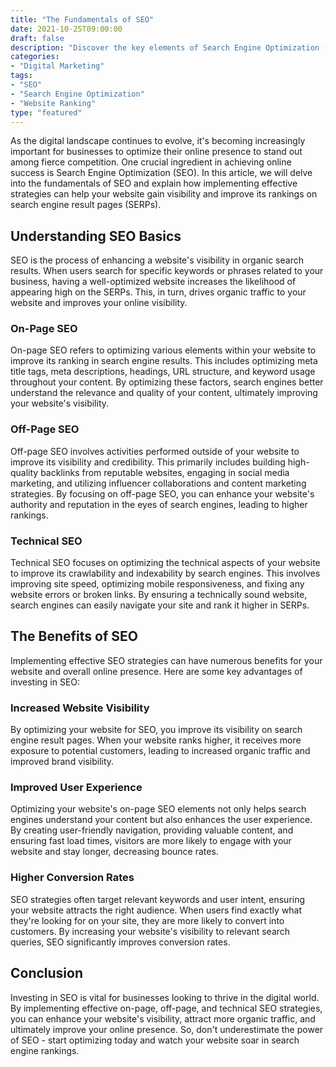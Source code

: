 ```yaml
---
title: "The Fundamentals of SEO"
date: 2021-10-25T09:00:00
draft: false
description: "Discover the key elements of Search Engine Optimization (SEO) and how they can improve your website's visibility and rankings on search engine result pages."
categories:
- "Digital Marketing"
tags:
- "SEO"
- "Search Engine Optimization"
- "Website Ranking"
type: "featured"
---
```


As the digital landscape continues to evolve, it's becoming increasingly important for businesses to optimize their online presence to stand out among fierce competition. One crucial ingredient in achieving online success is Search Engine Optimization (SEO). In this article, we will delve into the fundamentals of SEO and explain how implementing effective strategies can help your website gain visibility and improve its rankings on search engine result pages (SERPs).

## Understanding SEO Basics

SEO is the process of enhancing a website's visibility in organic search results. When users search for specific keywords or phrases related to your business, having a well-optimized website increases the likelihood of appearing high on the SERPs. This, in turn, drives organic traffic to your website and improves your online visibility.

### On-Page SEO

On-page SEO refers to optimizing various elements within your website to improve its ranking in search engine results. This includes optimizing meta title tags, meta descriptions, headings, URL structure, and keyword usage throughout your content. By optimizing these factors, search engines better understand the relevance and quality of your content, ultimately improving your website's visibility.

### Off-Page SEO

Off-page SEO involves activities performed outside of your website to improve its visibility and credibility. This primarily includes building high-quality backlinks from reputable websites, engaging in social media marketing, and utilizing influencer collaborations and content marketing strategies. By focusing on off-page SEO, you can enhance your website's authority and reputation in the eyes of search engines, leading to higher rankings.

### Technical SEO

Technical SEO focuses on optimizing the technical aspects of your website to improve its crawlability and indexability by search engines. This involves improving site speed, optimizing mobile responsiveness, and fixing any website errors or broken links. By ensuring a technically sound website, search engines can easily navigate your site and rank it higher in SERPs.

## The Benefits of SEO

Implementing effective SEO strategies can have numerous benefits for your website and overall online presence. Here are some key advantages of investing in SEO:

### Increased Website Visibility

By optimizing your website for SEO, you improve its visibility on search engine result pages. When your website ranks higher, it receives more exposure to potential customers, leading to increased organic traffic and improved brand visibility.

### Improved User Experience

Optimizing your website's on-page SEO elements not only helps search engines understand your content but also enhances the user experience. By creating user-friendly navigation, providing valuable content, and ensuring fast load times, visitors are more likely to engage with your website and stay longer, decreasing bounce rates.

### Higher Conversion Rates

SEO strategies often target relevant keywords and user intent, ensuring your website attracts the right audience. When users find exactly what they're looking for on your site, they are more likely to convert into customers. By increasing your website's visibility to relevant search queries, SEO significantly improves conversion rates.

## Conclusion

Investing in SEO is vital for businesses looking to thrive in the digital world. By implementing effective on-page, off-page, and technical SEO strategies, you can enhance your website's visibility, attract more organic traffic, and ultimately improve your online presence. So, don't underestimate the power of SEO - start optimizing today and watch your website soar in search engine rankings.
